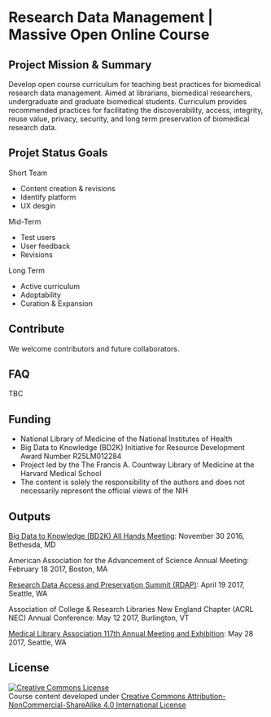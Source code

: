 # Research Data Management | Massive Open Online Course

## Project Mission & Summary
Develop open course curriculum for teaching best practices for biomedical research data management. Aimed at librarians, biomedical researchers, undergraduate and graduate biomedical students. Curriculum provides recommended practices for facilitating the discoverability, access, integrity, reuse value, privacy, security, and long term preservation of biomedical research data.

## Projet Status Goals
Short Team
- Content creation & revisions
- Identify platform
- UX desgin

Mid-Term
- Test users
- User feedback
- Revisions

Long Term
- Active curriculum
- Adoptability
- Curation & Expansion

## Contribute
We welcome contributors and future collaborators.

## FAQ
TBC

## Funding 
- National Library of Medicine of the National Institutes of Health 
- Big Data to Knowledge (BD2K) Initiative for Resource Development Award Number R25LM012284
- Project led by the The Francis A. Countway Library of Medicine at the Harvard Medical School
- The content is solely the responsibility of the authors and does not necessarily represent the official views of the NIH

## Outputs
[Big Data to Knowledge (BD2K) All Hands Meeting](http://doi.org/10.13028/M23W2S): November 30 2016, Bethesda, MD

American Association for the Advancement of Science Annual Meeting: February 18 2017, Boston, MA

[Research Data Access and Preservation Summit (RDAP)](https://doi.org/10.17605/OSF.IO/ADKSU): April 19 2017, Seattle, WA

Association of College & Research Libraries New England Chapter (ACRL NEC) Annual Conference: May 12 2017, Burlington, VT

[Medical Library Association 117th Annual Meeting and Exhibition](http://works.bepress.com/juliegoldman/23): May 28 2017, Seattle, WA

## License
<a rel="license" href="http://creativecommons.org/licenses/by-nc-sa/4.0/"><img alt="Creative Commons License" style="border-width:0" src="https://i.creativecommons.org/l/by-nc-sa/4.0/80x15.png" /></a><br />
Course content developed under [Creative Commons Attribution-NonCommercial-ShareAlike 4.0 International License](https://creativecommons.org/licenses/by-nc-sa/4.0/)
